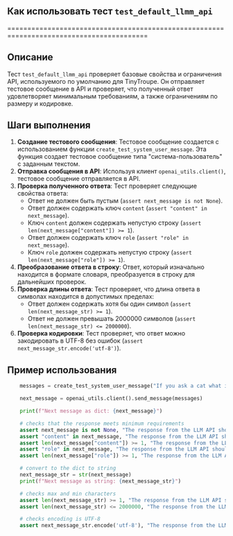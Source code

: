 ## Как использовать тест `test_default_llmm_api`
=========================================================================================

Описание
-------------------------
Тест `test_default_llmm_api` проверяет базовые свойства и ограничения API, используемого по умолчанию для TinyTroupe. 
Он отправляет тестовое сообщение в API и проверяет, что полученный ответ удовлетворяет минимальным требованиям, а также ограничениям по размеру и кодировке.

Шаги выполнения
-------------------------
1. **Создание тестового сообщения**: Тестовое сообщение создается с использованием функции `create_test_system_user_message`. Эта функция создает тестовое сообщение типа "система-пользователь" с заданным текстом.
2. **Отправка сообщения в API**: Используя клиент `openai_utils.client()`, тестовое сообщение отправляется в API.
3. **Проверка полученного ответа**: Тест проверяет следующие свойства ответа:
    - Ответ не должен быть пустым (`assert next_message is not None`).
    - Ответ должен содержать ключ `content` (`assert "content" in next_message`).
    - Ключ `content` должен содержать непустую строку (`assert len(next_message["content"]) >= 1`).
    - Ответ должен содержать ключ `role` (`assert "role" in next_message`).
    - Ключ `role` должен содержать непустую строку (`assert len(next_message["role"]) >= 1`).
4. **Преобразование ответа в строку**: Ответ, который изначально находится в формате словаря, преобразуется в строку для дальнейших проверок.
5. **Проверка длины ответа**: Тест проверяет, что длина ответа в символах находится в допустимых пределах:
    - Ответ должен содержать хотя бы один символ (`assert len(next_message_str) >= 1`).
    - Ответ не должен превышать 2000000 символов (`assert len(next_message_str) <= 2000000`).
6. **Проверка кодировки**: Тест проверяет, что ответ можно закодировать в UTF-8 без ошибок (`assert next_message_str.encode('utf-8')`).

Пример использования
-------------------------

```python
    messages = create_test_system_user_message("If you ask a cat what is the secret to a happy life, what would the cat say?")

    next_message = openai_utils.client().send_message(messages)

    print(f"Next message as dict: {next_message}")

    # checks that the response meets minimum requirements
    assert next_message is not None, "The response from the LLM API should not be None."
    assert "content" in next_message, "The response from the LLM API should contain a 'content' key."
    assert len(next_message["content"]) >= 1, "The response from the LLM API should contain a non-empty 'content' key."
    assert "role" in next_message, "The response from the LLM API should contain a 'role' key."
    assert len(next_message["role"]) >= 1, "The response from the LLM API should contain a non-empty 'role' key."

    # convert to the dict to string
    next_message_str = str(next_message)
    print(f"Next message as string: {next_message_str}")

    # checks max and min characters
    assert len(next_message_str) >= 1, "The response from the LLM API should contain at least one character."
    assert len(next_message_str) <= 2000000, "The response from the LLM API should contain at most 2000000 characters."

    # checks encoding is UTF-8
    assert next_message_str.encode('utf-8'), "The response from the LLM API should be encodable in UTF-8 without exceptions."
```